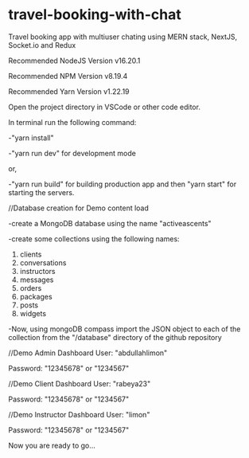 # travel-booking-with-chat
Travel booking app with multiuser chating using MERN stack, NextJS, Socket.io and Redux


Recommended NodeJS Version v16.20.1

Recommended NPM Version v8.19.4

Recommended Yarn Version v1.22.19

Open the project directory in VSCode or other code editor.

In terminal run the following command:

-"yarn install"

-"yarn run dev" for development mode

or,

-"yarn run build" for building production app and then "yarn start" for starting the servers.


//Database creation for Demo content load

-create a MongoDB database using the name "activeascents"

-create some collections using the following names:
  1. clients
  2. conversations
  3. instructors
  4. messages
  5. orders
  6. packages
  7. posts
  8. widgets
     
-Now, using mongoDB compass import the JSON object to
each of the collection from the "/database" directory of the github repository

//Demo Admin Dashboard
User: "abdullahlimon"

Password: "12345678"  or "1234567"

//Demo Client Dashboard
User: "rabeya23"

Password: "12345678" or "1234567"

//Demo Instructor Dashboard
User: "limon"

Password: "12345678" or "1234567"

Now you are ready to go...
